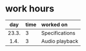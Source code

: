 # work hours

| day  | time | worked on | 
| :-:  | :--- | :-------- |
| 23.3.| 3	  | Specifications |
| 1.4. | 3    | Audio playback |
